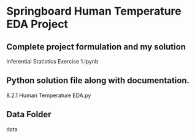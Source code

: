 # Springboard Human Temperature EDA Project

## Complete project formulation and my solution 
Inferential Statistics Exercise 1.ipynb 

## Python solution file along with documentation.
8.2.1 Human Temperature EDA.py 

## Data Folder
data 